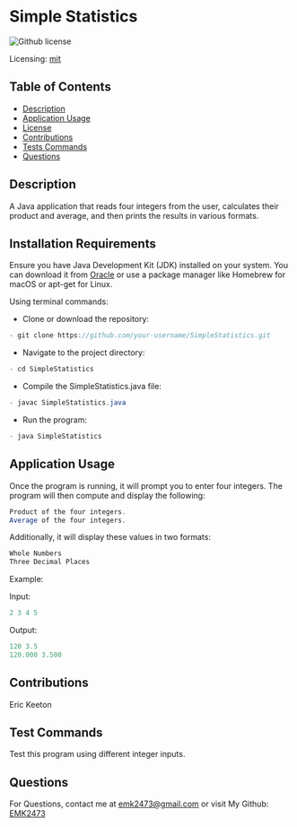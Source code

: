 # Simple Statistics
![Github license](https://img.shields.io/badge/mit-blue.svg)
 
 Licensing: [mit](https://choosealicense.com/licenses/mit/)

## Table of Contents
- [Description](#description)
- [Application Usage](#application-usage)
- [License](#licensing-information)
- [Contributions](#contributions)
- [Tests Commands](#tests-commands)
- [Questions](#questions)
## Description
A Java application that reads four integers from the user, calculates their product and average, and then prints the results in various formats.

## Installation Requirements
Ensure you have Java Development Kit (JDK) installed on your system. You can download it from [Oracle](https://www.oracle.com/java/technologies/downloads/) or use a package manager like Homebrew for macOS or apt-get for Linux. 

Using terminal commands: 

- Clone or download the repository: 
```Java 
- git clone https://github.com/your-username/SimpleStatistics.git 
```

- Navigate to the project directory: 
```Java
- cd SimpleStatistics 
```
- Compile the SimpleStatistics.java file: 
```Java
- javac SimpleStatistics.java 
```
- Run the program: 
```Java
- java SimpleStatistics
```

## Application Usage
Once the program is running, it will prompt you to enter four integers. The program will then compute and display the following:

```Java
Product of the four integers.
Average of the four integers.
```
Additionally, it will display these values in two formats:
```Java
Whole Numbers
Three Decimal Places
```
Example: 

Input:
```Java
2 3 4 5
```
Output:
```Java
120 3.5
120.000 3.500
```

## Contributions
Eric Keeton

## Test Commands
Test this program using different integer inputs.

## Questions
For Questions, contact me at emk2473@gmail.com or visit My Github: [EMK2473](https://github.com/EMK2473)